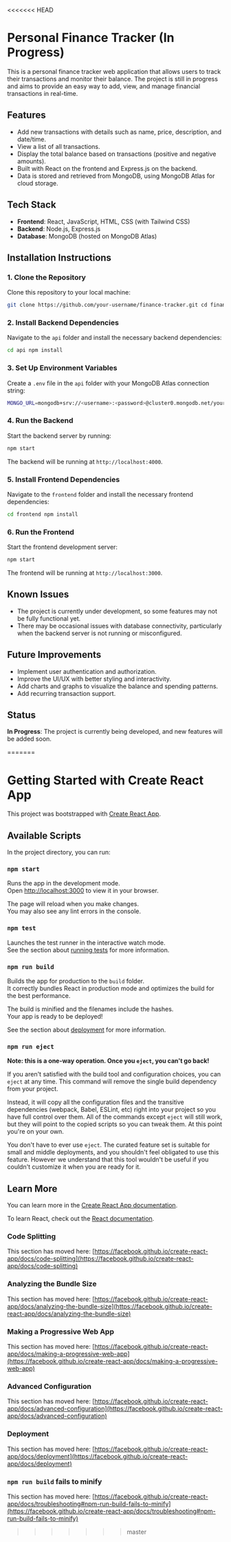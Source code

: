 <<<<<<< HEAD
# Personal Finance Tracker (In Progress)

This is a personal finance tracker web application that allows users to track their transactions and monitor their balance. The project is still in progress and aims to provide an easy way to add, view, and manage financial transactions in real-time.

## Features
- Add new transactions with details such as name, price, description, and date/time.
- View a list of all transactions.
- Display the total balance based on transactions (positive and negative amounts).
- Built with React on the frontend and Express.js on the backend.
- Data is stored and retrieved from MongoDB, using MongoDB Atlas for cloud storage.

## Tech Stack
- **Frontend**: React, JavaScript, HTML, CSS (with Tailwind CSS)
- **Backend**: Node.js, Express.js
- **Database**: MongoDB (hosted on MongoDB Atlas)

## Installation Instructions

### 1. Clone the Repository
Clone this repository to your local machine:
```bash
git clone https://github.com/your-username/finance-tracker.git cd finance-tracker
```

### 2. Install Backend Dependencies
Navigate to the `api` folder and install the necessary backend dependencies:
```bash
cd api npm install
```


### 3. Set Up Environment Variables
Create a `.env` file in the `api` folder with your MongoDB Atlas connection string:
```bash
MONGO_URL=mongodb+srv://<username>:<password>@cluster0.mongodb.net/your-database-name?retryWrites=true&w=majority
```


### 4. Run the Backend
Start the backend server by running:
```bash
npm start
```
The backend will be running at `http://localhost:4000`.

### 5. Install Frontend Dependencies
Navigate to the `frontend` folder and install the necessary frontend dependencies:
```bash
cd frontend npm install
```


### 6. Run the Frontend
Start the frontend development server:
```bash
npm start
```

The frontend will be running at `http://localhost:3000`.

## Known Issues
- The project is currently under development, so some features may not be fully functional yet.
- There may be occasional issues with database connectivity, particularly when the backend server is not running or misconfigured.

## Future Improvements
- Implement user authentication and authorization.
- Improve the UI/UX with better styling and interactivity.
- Add charts and graphs to visualize the balance and spending patterns.
- Add recurring transaction support.

## Status
**In Progress**: The project is currently being developed, and new features will be added soon.



=======
# Getting Started with Create React App

This project was bootstrapped with [Create React App](https://github.com/facebook/create-react-app).

## Available Scripts

In the project directory, you can run:

### `npm start`

Runs the app in the development mode.\
Open [http://localhost:3000](http://localhost:3000) to view it in your browser.

The page will reload when you make changes.\
You may also see any lint errors in the console.

### `npm test`

Launches the test runner in the interactive watch mode.\
See the section about [running tests](https://facebook.github.io/create-react-app/docs/running-tests) for more information.

### `npm run build`

Builds the app for production to the `build` folder.\
It correctly bundles React in production mode and optimizes the build for the best performance.

The build is minified and the filenames include the hashes.\
Your app is ready to be deployed!

See the section about [deployment](https://facebook.github.io/create-react-app/docs/deployment) for more information.

### `npm run eject`

**Note: this is a one-way operation. Once you `eject`, you can't go back!**

If you aren't satisfied with the build tool and configuration choices, you can `eject` at any time. This command will remove the single build dependency from your project.

Instead, it will copy all the configuration files and the transitive dependencies (webpack, Babel, ESLint, etc) right into your project so you have full control over them. All of the commands except `eject` will still work, but they will point to the copied scripts so you can tweak them. At this point you're on your own.

You don't have to ever use `eject`. The curated feature set is suitable for small and middle deployments, and you shouldn't feel obligated to use this feature. However we understand that this tool wouldn't be useful if you couldn't customize it when you are ready for it.

## Learn More

You can learn more in the [Create React App documentation](https://facebook.github.io/create-react-app/docs/getting-started).

To learn React, check out the [React documentation](https://reactjs.org/).

### Code Splitting

This section has moved here: [https://facebook.github.io/create-react-app/docs/code-splitting](https://facebook.github.io/create-react-app/docs/code-splitting)

### Analyzing the Bundle Size

This section has moved here: [https://facebook.github.io/create-react-app/docs/analyzing-the-bundle-size](https://facebook.github.io/create-react-app/docs/analyzing-the-bundle-size)

### Making a Progressive Web App

This section has moved here: [https://facebook.github.io/create-react-app/docs/making-a-progressive-web-app](https://facebook.github.io/create-react-app/docs/making-a-progressive-web-app)

### Advanced Configuration

This section has moved here: [https://facebook.github.io/create-react-app/docs/advanced-configuration](https://facebook.github.io/create-react-app/docs/advanced-configuration)

### Deployment

This section has moved here: [https://facebook.github.io/create-react-app/docs/deployment](https://facebook.github.io/create-react-app/docs/deployment)

### `npm run build` fails to minify

This section has moved here: [https://facebook.github.io/create-react-app/docs/troubleshooting#npm-run-build-fails-to-minify](https://facebook.github.io/create-react-app/docs/troubleshooting#npm-run-build-fails-to-minify)
>>>>>>> master
